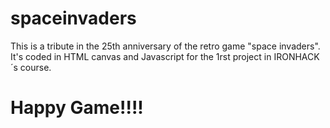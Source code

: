 # spaceinvaders
This is a tribute in the 25th anniversary of the retro game "space invaders". It's coded in HTML canvas and Javascript for the 1rst project in IRONHACK´s course.

# Happy Game!!!!
